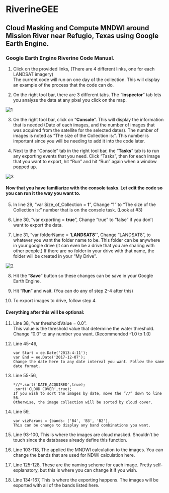 # RiverineGEE

## Cloud Masking and Compute MNDWI around Mission River near Refugio, Texas using Google Earth Engine.

### Google Earth Engine Riverine Code Manual.

1.	Click on the provided links, (There are 4 different links, one for each LANDSAT imagery)        
        The current code will run on one day of the collection. This will display an example of the process that the code can do.

2.	On the right tool bar, there are 3 different tabs. The “**Inspector**” tab lets you analyze the data at any pixel you click on the map.

![1](https://user-images.githubusercontent.com/29620463/33814295-e989ac34-ddee-11e7-98f1-176ee81198be.PNG)

3.	On the right tool bar, click on “**Console**”. This will display the information that is needed (Date of each images, and the number of images that was acquired from the satellite for the selected dates). The number of images is noted as “The size of the Collection is:”. This number is important since you will be needing to add it into the code later.

4.	Next to the “Console” tab in the right tool bar, the “**Tasks**” tab is to run any exporting events that you need. Click “Tasks”, then for each image that you want to export, hit “Run” and hit “Run” again when a window popped up.

![3](https://user-images.githubusercontent.com/29620463/33814493-1df836e2-ddf0-11e7-87dc-d056e779d5a8.PNG)

#### Now that you have familiarize with the console tasks. Let edit the code so you can run it the way you want to.

5.	In line 29, “var Size_of_Collection = **1**”, Change “1” to “The size of the Collection is:” number that is on the console task. (Look at #3)

6.	Line 30, “var exporting = **true**”, Change “true” to “false” if you don’t want to export the data.

7.	Line 31, “var folderName = '**LANDSAT8**'”, Change “LANDSAT8”, to whatever you want the folder name to be. This folder can be anywhere in your google drive (it can even be a drive that you are sharing with other people.) If there are no folder in your drive with that name, the folder will be created in your “My Drive”.

![2](https://user-images.githubusercontent.com/29620463/33814414-b24b102c-ddef-11e7-83e0-f2efa98db534.PNG)


8.	Hit the “**Save**” button so these changes can be save in your Google Earth Engine.

9.	Hit “**Run**” and wait. (You can do any of step 2-4 after this)

10.	To export images to drive, follow step 4.


#### Everything after this will be optional:

11.	Line 38, “var thresholdValue = 0.0”.        
        This value is the threshold value that determine the water threshold. Change “0.0” to any number you want. (Recommended -1.0 to 1.0)
        
12.	Line 45-46,

        var Start = ee.Date('2013-4-11');        
        var End = ee.Date('2017-12-07');        
        Change the date here to any date interval you want. Follow the same date format.
        
13.	Line 55-56,

        *//*.sort('DATE_ACQUIRED',true);        
        .sort('CLOUD_COVER',true);        
        If you wish to sort the images by date, move the “//” down to line 56. 
        Otherwise, the image collection will be sorted by cloud cover.
        
14.	Line 59, 

        var vizParams = {bands: ['B4', 'B3', 'B2'], 
        This can be change to display any band combinations you want.
        
15.	Line 93-100, This is where the images are cloud masked. Shouldn’t be touch since the databases already define this function.

16.	Line 103-118, The applied the MNDWI calculation to the images. You can change the bands that are used for NDWI calculation here.

17.	Line 125-128, These are the naming scheme for each image. Pretty self-explanatory, but this is where you can change it if you wish.

18.	Line 134-167, This is where the exporting happens. The images will be exported with all of the bands listed here.

